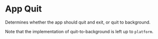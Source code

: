 App Quit
=========

Determines whether the app should quit and exit, or quit to background.

Note that the implementation of quit-to-background is left up to `platform`.
